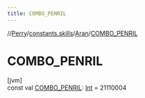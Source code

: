 ```yaml
---
title: COMBO_PENRIL
---
```

//[Perry](../../../index.html)/[constants.skills](../index.html)/[Aran](index.html)/[COMBO_PENRIL](-c-o-m-b-o_-p-e-n-r-i-l.html)



# COMBO_PENRIL



[jvm]\
const val [COMBO_PENRIL](-c-o-m-b-o_-p-e-n-r-i-l.html): [Int](https://kotlinlang.org/api/latest/jvm/stdlib/kotlin/-int/index.html) = 21110004




